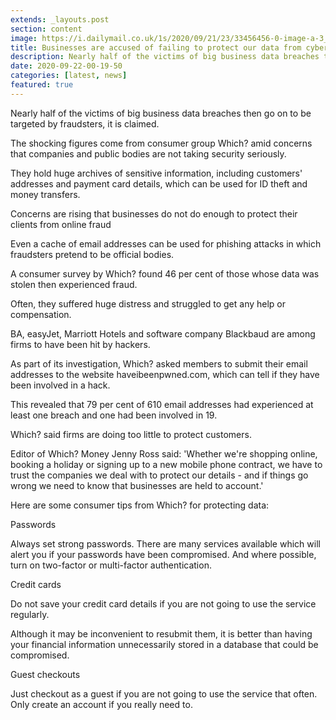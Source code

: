 ```yaml
---
extends: _layouts.post
section: content
image: https://i.dailymail.co.uk/1s/2020/09/21/23/33456456-0-image-a-3_1600727616240.jpg 
title: Businesses are accused of failing to protect our data from cyber crooks 
description: Nearly half of the victims of big business data breaches then go on to be targeted by fraudsters, it is claimed. The shocking figures come from consumer group Which?. 
date: 2020-09-22-00-19-50 
categories: [latest, news] 
featured: true 
--- 
```

Nearly half of the victims of big business data breaches then go on to be targeted by fraudsters, it is claimed.

The shocking figures come from consumer group Which? amid concerns that companies and public bodies are not taking security seriously.

They hold huge archives of sensitive information, including customers' addresses and payment card details, which can be used for ID theft and money transfers.

Concerns are rising that businesses do not do enough to protect their clients from online fraud

Even a cache of email addresses can be used for phishing attacks in which fraudsters pretend to be official bodies.

A consumer survey by Which? found 46 per cent of those whose data was stolen then experienced fraud.

Often, they suffered huge distress and struggled to get any help or compensation.

BA, easyJet, Marriott Hotels and software company Blackbaud are among firms to have been hit by hackers.

As part of its investigation, Which? asked members to submit their email addresses to the website haveibeenpwned.com, which can tell if they have been involved in a hack.

This revealed that 79 per cent of 610 email addresses had experienced at least one breach and one had been involved in 19.

Which? said firms are doing too little to protect customers.

Editor of Which? Money Jenny Ross said: 'Whether we're shopping online, booking a holiday or signing up to a new mobile phone contract, we have to trust the companies we deal with to protect our details - and if things go wrong we need to know that businesses are held to account.'

Here are some consumer tips from Which? for protecting data:

Passwords

Always set strong passwords. There are many services available which will alert you if your passwords have been compromised. And where possible, turn on two-factor or multi-factor authentication.

Credit cards

Do not save your credit card details if you are not going to use the service regularly.

Although it may be inconvenient to resubmit them, it is better than having your financial information unnecessarily stored in a database that could be compromised.

Guest checkouts

Just checkout as a guest if you are not going to use the service that often. Only create an account if you really need to.

